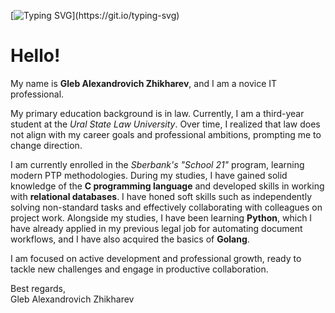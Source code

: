 <link rel="stylesheet" type="text/css" href="/css/styles.css">

[![Typing SVG](https://readme-typing-svg.demolab.com/?lines=Work,+Study+and+Coding!)](https://git.io/typing-svg)

# Hello!

My name is **Gleb Alexandrovich Zhikharev**, and I am a novice IT professional.

My primary education background is in law. Currently, I am a third-year student at the *Ural State Law University*. Over time, I realized that law does not align with my career goals and professional ambitions, prompting me to change direction.

I am currently enrolled in the *Sberbank's "School 21"* program, learning modern PTP methodologies. During my studies, I have gained solid knowledge of the **C programming language** and developed skills in working with **relational databases**. I have honed soft skills such as independently solving non-standard tasks and effectively collaborating with colleagues on project work. Alongside my studies, I have been learning **Python**, which I have already applied in my previous legal job for automating document workflows, and I have also acquired the basics of **Golang**.

I am focused on active development and professional growth, ready to tackle new challenges and engage in productive collaboration.

Best regards,  
Gleb Alexandrovich Zhikharev
